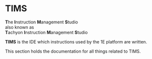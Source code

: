 # TIMS
**T**he **I**nstruction **M**anagement **S**tudio<br>
also known as<br>
**T**achyon **I**nstruction **M**anagement **S**tudio

**TIMS** is the IDE which instructions used by the 1E platform are written.

This section holds the documentation for all things related to TIMS.  
